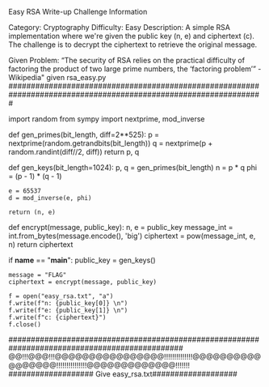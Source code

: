 Easy RSA Write-up
Challenge Information

Category: Cryptography
Difficulty: Easy
Description:
A simple RSA implementation where we're given the public key (n, e) and ciphertext (c). The challenge is to decrypt the ciphertext to retrieve the original message.

Given Problem: 
“The security of RSA relies on the practical difficulty of factoring the product of two large prime numbers, the ‘factoring problem’” -Wikipedia"
given  rsa_easy.py 
#################################################################################################################

import random
from sympy import nextprime, mod_inverse


def gen_primes(bit_length, diff=2**525):
    p = nextprime(random.getrandbits(bit_length))
    q = nextprime(p + random.randint(diff//2, diff))
    return p, q


def gen_keys(bit_length=1024):
    p, q = gen_primes(bit_length)
    n = p * q
    phi = (p - 1) * (q - 1)

    e = 65537
    d = mod_inverse(e, phi)

    return (n, e)


def encrypt(message, public_key):
    n, e = public_key
    message_int = int.from_bytes(message.encode(), 'big')
    ciphertext = pow(message_int, e, n)
    return ciphertext


if __name__ == "__main__":
    public_key = gen_keys()

    message = "FLAG"
    ciphertext = encrypt(message, public_key)

    f = open("easy_rsa.txt", "a")
    f.write(f"n: {public_key[0]} \n")
    f.write(f"e: {public_key[1]} \n")
    f.write(f"c: {ciphertext}")
    f.close()
    
###############################################################################################
@@!!!@@@!!!@@@@@@@@@@@@@@@@!!!!!!!!!!!!!!@@@@@@@@@@@@@@@@@!!!!!!!!!!!!!!!@@@@@@@@@@@@@!!!!!!!
################### Give easy_rsa.txt###################

